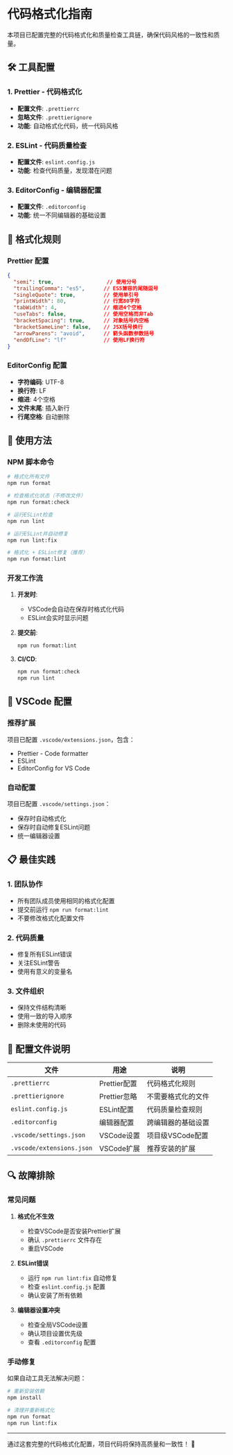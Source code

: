 # 代码格式化指南

本项目已配置完整的代码格式化和质量检查工具链，确保代码风格的一致性和质量。

## 🛠️ 工具配置

### 1. **Prettier** - 代码格式化
- **配置文件**: `.prettierrc`
- **忽略文件**: `.prettierignore`
- **功能**: 自动格式化代码，统一代码风格

### 2. **ESLint** - 代码质量检查
- **配置文件**: `eslint.config.js`
- **功能**: 检查代码质量，发现潜在问题

### 3. **EditorConfig** - 编辑器配置
- **配置文件**: `.editorconfig`
- **功能**: 统一不同编辑器的基础设置

## 📝 格式化规则

### Prettier 配置
```json
{
  "semi": true,                 // 使用分号
  "trailingComma": "es5",      // ES5兼容的尾随逗号
  "singleQuote": true,         // 使用单引号
  "printWidth": 80,            // 行宽80字符
  "tabWidth": 4,               // 缩进4个空格
  "useTabs": false,            // 使用空格而非Tab
  "bracketSpacing": true,      // 对象括号内空格
  "bracketSameLine": false,    // JSX括号换行
  "arrowParens": "avoid",      // 箭头函数参数括号
  "endOfLine": "lf"            // 使用LF换行符
}
```

### EditorConfig 配置
- **字符编码**: UTF-8
- **换行符**: LF
- **缩进**: 4个空格
- **文件末尾**: 插入新行
- **行尾空格**: 自动删除

## 🚀 使用方法

### NPM 脚本命令

```bash
# 格式化所有文件
npm run format

# 检查格式化状态（不修改文件）
npm run format:check

# 运行ESLint检查
npm run lint

# 运行ESLint并自动修复
npm run lint:fix

# 格式化 + ESLint修复（推荐）
npm run format:lint
```

### 开发工作流

1. **开发时**: 
   - VSCode会自动在保存时格式化代码
   - ESLint会实时显示问题

2. **提交前**:
   ```bash
   npm run format:lint
   ```

3. **CI/CD**:
   ```bash
   npm run format:check
   npm run lint
   ```

## 🔧 VSCode 配置

### 推荐扩展
项目已配置 `.vscode/extensions.json`，包含：
- Prettier - Code formatter
- ESLint
- EditorConfig for VS Code

### 自动配置
项目已配置 `.vscode/settings.json`：
- 保存时自动格式化
- 保存时自动修复ESLint问题
- 统一编辑器设置

## 📋 最佳实践

### 1. **团队协作**
- 所有团队成员使用相同的格式化配置
- 提交前运行 `npm run format:lint`
- 不要修改格式化配置文件

### 2. **代码质量**
- 修复所有ESLint错误
- 关注ESLint警告
- 使用有意义的变量名

### 3. **文件组织**
- 保持文件结构清晰
- 使用一致的导入顺序
- 删除未使用的代码

## 🎯 配置文件说明

| 文件 | 用途 | 说明 |
|------|------|------|
| `.prettierrc` | Prettier配置 | 代码格式化规则 |
| `.prettierignore` | Prettier忽略 | 不需要格式化的文件 |
| `eslint.config.js` | ESLint配置 | 代码质量检查规则 |
| `.editorconfig` | 编辑器配置 | 跨编辑器的基础设置 |
| `.vscode/settings.json` | VSCode设置 | 项目级VSCode配置 |
| `.vscode/extensions.json` | VSCode扩展 | 推荐安装的扩展 |

## 🔍 故障排除

### 常见问题

1. **格式化不生效**
   - 检查VSCode是否安装Prettier扩展
   - 确认 `.prettierrc` 文件存在
   - 重启VSCode

2. **ESLint错误**
   - 运行 `npm run lint:fix` 自动修复
   - 检查 `eslint.config.js` 配置
   - 确认安装了所有依赖

3. **编辑器设置冲突**
   - 检查全局VSCode设置
   - 确认项目设置优先级
   - 查看 `.editorconfig` 配置

### 手动修复
如果自动工具无法解决问题：
```bash
# 重新安装依赖
npm install

# 清理并重新格式化
npm run format
npm run lint:fix
```

---

通过这套完整的代码格式化配置，项目代码将保持高质量和一致性！ 🎉
